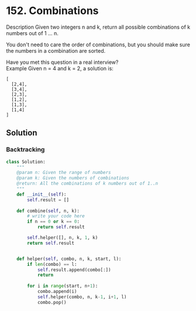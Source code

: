 # 152. Combinations

Description
Given two integers n and k, return all possible combinations of k numbers out of 1 ... n.

You don't need to care the order of combinations, but you should make sure the numbers in a combination are sorted.

Have you met this question in a real interview?  
Example
Given n = 4 and k = 2, a solution is:

```
[
  [2,4],
  [3,4],
  [2,3],
  [1,2],
  [1,3],
  [1,4]
]
```


## Solution

### Backtracking

```python
class Solution:
    """
    @param n: Given the range of numbers
    @param k: Given the numbers of combinations
    @return: All the combinations of k numbers out of 1..n
    """
    def __init__(self):
        self.result = []
    
    def combine(self, n, k):
        # write your code here
        if n == 0 or k == 0:
            return self.result

        self.helper([], n, k, 1, k)
        return self.result


    def helper(self, combo, n, k, start, l):
        if len(combo) == l:
            self.result.append(combo[:])
            return
        
        for i in range(start, n+1):
            combo.append(i)
            self.helper(combo, n, k-1, i+1, l)
            combo.pop()
```



